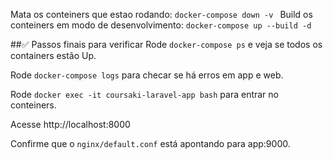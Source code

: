 Mata os conteiners que estao rodando:
``docker-compose down -v ``
Build os conteiners em modo de desenvolvimento:
``docker-compose up --build -d ``

##✅ Passos finais para verificar
Rode ``docker-compose ps`` e veja se todos os containers estão Up.

Rode ``docker-compose logs`` para checar se há erros em app e web.

Rode ``docker exec -it coursaki-laravel-app bash`` para entrar no conteiners.


Acesse http://localhost:8000

Confirme que o ``nginx/default.conf`` está apontando para app:9000.